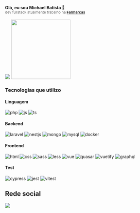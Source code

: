 <div>
    <b>Olá, eu sou Michael Batista 🧑</b>
    <br />
    <small style="color:#6c6c6c;"> 
    dev fullstack atualmente trabalho na <b><a href="https://www.farmarcas.com.br/">Farmarcas</a></b>
    </small>
</div> 
<br />
<div>
    <picture>
  <source
    srcset="https://github-readme-stats.vercel.app/api?username=MichaelB16&show_icons=true&theme=tokyonight"
    media="(prefers-color-scheme: dark)"
  />
  <img src="https://github-readme-stats.vercel.app/api?username=MichaelB16&show_icons=true&theme=tokyonight&layout=compact" />
</picture>

<picture>
  <source
    srcset="https://github-readme-stats.vercel.app/api/top-langs/?username=MichaelB16"
    media="(prefers-color-scheme: dark)"
  />
  <img height="195" src="https://github-readme-stats.vercel.app/api/top-langs/?username=MichaelB16&layout=compact" />
</picture>
</div>


### Tecnologias que utilizo

<div>
    <h4>Linguagem</h4>
    <div>
        <a><img src="https://img.shields.io/badge/PHP-777BB4?style=for-the-badge&logo=php&logoColor=white" alt="php" /></a>
        <a><img src="https://img.shields.io/badge/JavaScript-F7DF1E?style=for-the-badge&logo=javascript&logoColor=black" alt="js" /></a>
        <a><img src="https://img.shields.io/badge/TypeScript-007ACC?style=for-the-badge&logo=typescript&logoColor=white" alt="ts" /></a>
    </div>
    <h4>Backend</h4>
    <div> 
            <a><img src="https://img.shields.io/badge/Laravel-FF2D20?style=for-the-badge&logo=laravel&logoColor=white" alt="laravel" /></a>
            <a><img src="https://img.shields.io/badge/nest.js-E0234E?style=for-the-badge&logo=nestjs&logoColor=white" alt="nestjs" /></a>
            <a><img src="https://img.shields.io/badge/MongoDB-4EA94B?style=for-the-badge&logo=mongodb&logoColor=white" alt="mongo" /></a>
            <a><img src="https://img.shields.io/badge/MySQL-005C84?style=for-the-badge&logo=mysql&logoColor=white" alt="mysql" /></a>
            <a><img src="https://img.shields.io/badge/Docker-000?style=for-the-badge&logo=docker&logoColor=white" alt="docker" /></a>
        </div>
    </ul>
    <h4>Frontend</h4>
    <div>
         <a><img src="https://img.shields.io/badge/HTML5-E34F26?style=for-the-badge&logo=html5&logoColor=white" alt="html" /></a>
         <a><img src="https://img.shields.io/badge/CSS3-1572B6?style=for-the-badge&logo=css3&logoColor=white" alt="css" /></a>
         <a><img src="https://img.shields.io/badge/Sass-CC6699?style=for-the-badge&logo=sass&logoColor=white" alt="sass" /></a>
         <a><img src="https://img.shields.io/badge/less-2B4C80?style=for-the-badge&logo=less&logoColor=white" alt="less" /></a>
         <a><img src="https://img.shields.io/badge/Vue.js-35495E?style=for-the-badge&logo=vue.js&logoColor=4FC08D" alt="vue" /></a>
         <a><img src="https://img.shields.io/badge/Quasar-16B7FB?style=for-the-badge&logo=quasar&logoColor=black" alt="quasar" /></a>
         <a><img src="https://img.shields.io/badge/Vuetify-1867C0?style=for-the-badge&logo=vuetify&logoColor=AEDDFF" alt="vuetify" /></a>
         <a><img src="https://img.shields.io/badge/-ApolloGraphQL-311C87?style=for-the-badge&logo=apollo-graphql" alt="graphql" /></a>
    </div> 
    <h4>Test</h4>
    <div>
      <a><img src="https://img.shields.io/badge/-cypress-%23E5E5E5?style=for-the-badge&logo=cypress&logoColor=058a5e" alt="cypress" /></a>
      <a><img src="https://img.shields.io/badge/-jest-%23C21325?style=for-the-badge&logo=jest&logoColor=white" alt="jest" /></a>
      <a><img src="https://img.shields.io/badge/vitest-000?style=for-the-badge&logo=vitest&logoColor=white" alt="vitest" /></a> 
    </div>  
</div>

## Rede social

<div>
    <a href="https://www.linkedin.com/in/michael-batista-80575a121/">
        <img src='https://img.shields.io/badge/LinkedIn-0077B5?style=for-the-badge&logo=linkedin&logoColor=white' />
    </a>
</div>


